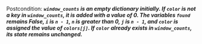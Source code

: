 Postcondition: ***`window_counts` is an empty dictionary initially. If `color` is not a key in `window_counts`, it is added with a value of 0. The variables `found` remains False, `i` is `n - 1`, `n` is greater than 0, `j` is `n - 1`, and `color` is assigned the value of `colors[j]`. If `color` already exists in `window_counts`, its state remains unchanged.***